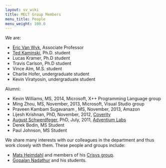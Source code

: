 ```yaml
---
layout: sv_wiki
title: MELT Group Members
menu_title: People
menu_weight: 100.0
---
```


We are:

* [Eric Van Wyk](http://www-users.cs.umn.edu/~evw/), Associate Professor
* [Ted Kaminski](http://www-users.cs.umn.edu/~tedinski/), Ph.D. student
* Lucas Kramer, Ph.D student
* Travis Carlson, Ph.D student
* Vince Alm, M.S. student
* Charlie Hofer, undergraduate student
* Kevin Viratyosin, undergraduate student

Alumni:

* Kevin Williams, MS, 2014, Microsoft, X++ Programming Language group
* Ming Zhou, MS, November, 2013, Microsoft, Visual Studio group
* Praveen Kambam Sugavanam , MS, November, 2013, Amazon
* Lijesh Krishnan, PhD, November, 2012, [Coverity](http://www.coverity.com/)
* [August Schwerdfeger](http://www.adventiumlabs.com/about-us/staff/technical-staff/august-schwerdfeger-phd), PhD, July, 2011, [Adventium Labs](http://www.adventiumlabs.com/)
* Derek Bodin, MS Student
* Paul Johnson, MS Student

We share many interests with our colleagues in the department and thus work closely with them. These people and groups include:

* [Mats Heimdahl](http://www.umsec.umn.edu/directory/mats-heimdahl/) and members of his [Crisys   group](http://crisys.cs.umn.edu/).
* [Gopalan Nadathur](http://www-users.cs.umn.edu/~gopalan/) and his students. 
